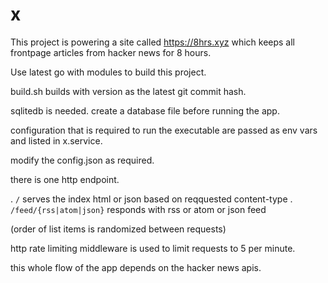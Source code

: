 # x

This project is powering a site called https://8hrs.xyz which keeps all frontpage articles from hacker news for 8 hours.

Use latest go with modules to build this project.

build.sh builds with version as the latest git commit hash.

sqlitedb is needed. create a database file before running the app.

configuration that is required to run the executable are passed as env vars and listed in  x.service.

modify the config.json as required.

there is one http endpoint.

. `/` serves the index html or json based on reqquested content-type 
. `/feed/{rss|atom|json}` responds with rss or atom or json feed

(order of list items is randomized between requests)

http rate limiting middleware is used to limit requests to 5 per minute.

this whole flow of the app depends on the hacker news apis.
